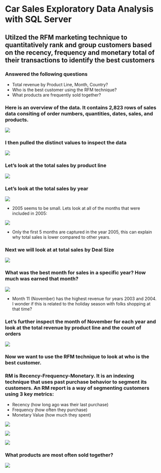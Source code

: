 # Car Sales Exploratory Data Analysis with SQL Server
## Utilzed the RFM marketing technique to quantitatively rank and group customers based on the recency, frequency and monetary total of their transactions to identify the best customers
### Answered the following questions
 - Total revenue by Product Line, Month, Country?
 - Who is the best customer using the RFM technique?
 - What products are frequently sold together?
 
 ### Here is an overview of the data. It contains 2,823 rows of sales data consiting of order numbers, quantities, dates, sales, and products.
 
 ![](https://github.com/cdauksas/PortfolioProjects/blob/main/images/Overview.png)
 
 ### I then pulled the distinct values to inspect the data
 
  ![](https://github.com/cdauksas/PortfolioProjects/blob/main/images/InspectDistincts.png)
  
 ### Let’s look at the total sales by product line

 ![](https://github.com/cdauksas/PortfolioProjects/blob/main/images/SalesProductLine.png)

### Let’s look at the total sales by year

 ![](https://github.com/cdauksas/PortfolioProjects/blob/main/images/SalesYear.png)
 
- 2005 seems to be small. Lets look at all of the months that were included in 2005:

![](https://github.com/cdauksas/PortfolioProjects/blob/main/images/Sales2005.png)

- Only the first 5 months are captured in the year 2005, this can explain why total sales is lower compared to other years.

### Next we will look at at total sales by Deal Size

![](https://github.com/cdauksas/PortfolioProjects/blob/main/images/SalesDealSize.png)


### What was the best month for sales in a specific year? How much was earned that month?

![](https://github.com/cdauksas/PortfolioProjects/blob/main/images/SalesMonth.png)

- Month 11 (November) has the highest revenue for years 2003 and 2004. I wonder if this is related to the holiday season with folks shopping at that time?

### Let’s further inspect the month of November for each year and look at the total revenue by product line and the count of orders

![](https://github.com/cdauksas/PortfolioProjects/blob/main/images/Sales11.png)


### Now we want to use the RFM technique to look at who is the best customer.

### RM is Recency-Frequency-Monetary. It is an indexing technique that uses past purchase behavior to segment its customers. An RM report is a way of segmenting customers using 3 key metrics:
 - Recency (how long ago was their last purchase)
 - Frequency (how often they purchase)
 - Monetary Value (how much they spent)

![](https://github.com/cdauksas/PortfolioProjects/blob/main/images/RFM1.png)

![](https://github.com/cdauksas/PortfolioProjects/blob/main/images/RFM2.png)

![](https://github.com/cdauksas/PortfolioProjects/blob/main/images/rfm3.png)


### What products are most often sold together?

![](https://github.com/cdauksas/PortfolioProjects/blob/main/images/ProductsSoldTogether.png)











 
 
 
